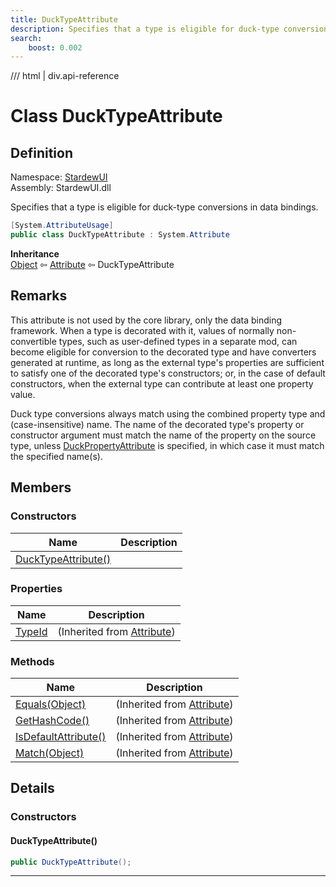 ```yaml
---
title: DuckTypeAttribute
description: Specifies that a type is eligible for duck-type conversions in data bindings.
search:
    boost: 0.002
---
```


<link rel="stylesheet" href="/StardewUI/stylesheets/reference.css" />

/// html | div.api-reference

# Class DuckTypeAttribute

## Definition

<div class="api-definition" markdown>

Namespace: [StardewUI](index.md)  
Assembly: StardewUI.dll  

</div>

Specifies that a type is eligible for duck-type conversions in data bindings.

```cs
[System.AttributeUsage]
public class DuckTypeAttribute : System.Attribute
```

**Inheritance**  
[Object](https://learn.microsoft.com/en-us/dotnet/api/system.object) ⇦ [Attribute](https://learn.microsoft.com/en-us/dotnet/api/system.attribute) ⇦ DuckTypeAttribute

## Remarks

This attribute is not used by the core library, only the data binding framework. When a type is decorated with it, values of normally non-convertible types, such as user-defined types in a separate mod, can become eligible for conversion to the decorated type and have converters generated at runtime, as long as the external type's properties are sufficient to satisfy one of the decorated type's constructors; or, in the case of default constructors, when the external type can contribute at least one property value. 

 Duck type conversions always match using the combined property type and (case-insensitive) name. The name of the decorated type's property or constructor argument must match the name of the property on the source type, unless [DuckPropertyAttribute](duckpropertyattribute.md) is specified, in which case it must match the specified name(s).

## Members

### Constructors

 | Name | Description |
| --- | --- |
| [DuckTypeAttribute()](#ducktypeattribute) |  | 

### Properties

 | Name | Description |
| --- | --- |
| [TypeId](https://learn.microsoft.com/en-us/dotnet/api/system.attribute.typeid) | <span class="muted" markdown>(Inherited from [Attribute](https://learn.microsoft.com/en-us/dotnet/api/system.attribute))</span> | 

### Methods

 | Name | Description |
| --- | --- |
| [Equals(Object)](https://learn.microsoft.com/en-us/dotnet/api/system.attribute.equals) | <span class="muted" markdown>(Inherited from [Attribute](https://learn.microsoft.com/en-us/dotnet/api/system.attribute))</span> | 
| [GetHashCode()](https://learn.microsoft.com/en-us/dotnet/api/system.attribute.gethashcode) | <span class="muted" markdown>(Inherited from [Attribute](https://learn.microsoft.com/en-us/dotnet/api/system.attribute))</span> | 
| [IsDefaultAttribute()](https://learn.microsoft.com/en-us/dotnet/api/system.attribute.isdefaultattribute) | <span class="muted" markdown>(Inherited from [Attribute](https://learn.microsoft.com/en-us/dotnet/api/system.attribute))</span> | 
| [Match(Object)](https://learn.microsoft.com/en-us/dotnet/api/system.attribute.match) | <span class="muted" markdown>(Inherited from [Attribute](https://learn.microsoft.com/en-us/dotnet/api/system.attribute))</span> | 

## Details

### Constructors

#### DuckTypeAttribute()



```cs
public DuckTypeAttribute();
```

-----

